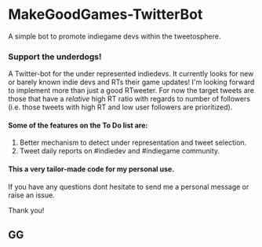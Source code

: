 # MakeGoodGames-TwitterBot
A simple bot to promote indiegame devs within the tweetosphere.

### Support the underdogs!
A Twitter-bot for the under represented indiedevs. It currently looks for new or barely known indie devs and RTs their game updates! I'm looking forward to implement more than just a good RTweeter. For now the target tweets are those that have a *relative* high RT ratio with regards to number of followers (i.e. those tweets with high RT and low user followers are prioritized). 

#### Some of the features on the To Do list are:
1) Better mechanism to detect under representation and tweet selection.
2) Tweet daily reports on #indiedev and #indiegame community.


#### This a very tailor-made code for my personal use.
If you have any questions dont hesitate to send me a personal message or raise an issue.

Thank you!

## GG
